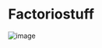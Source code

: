 # Factoriostuff

![image](https://github.com/DCUplink/Factoriostuff/assets/26355693/1e4deeda-78ca-447c-ab72-e97576efa157)
